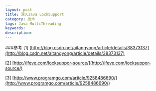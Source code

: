 ```yaml
---
layout: post
title: 深入Java LockSupport
category: 技术
tags: Java MultiThreading
keywords: 
description: 
---
```



###参考
[1] [http://blog.csdn.net/aitangyong/article/details/38373137](http://blog.csdn.net/aitangyong/article/details/38373137)

[2] [http://ifeve.com/locksuppor-source/](http://ifeve.com/locksuppor-source/)

[3] [http://www.programgo.com/article/9258486690/](http://www.programgo.com/article/9258486690/)